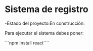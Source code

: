 <h1>Sistema de registro</h1>

-Estado del proyecto:En construcción.

Para ejecutar el sistema debes poner:

```npm install react````

